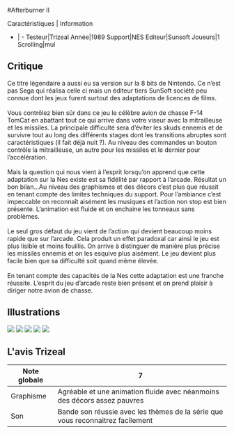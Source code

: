 #Afterburner II

Caractéristiques | Information
- | -
Testeur|Trizeal
Année|1989
Support|NES
Editeur|Sunsoft
Joueurs|1
Scrolling|mul

## Critique
Ce titre légendaire a aussi eu sa version sur la 8 bits de Nintendo. Ce n’est pas Sega qui réalisa celle ci mais un éditeur tiers SunSoft société peu connue dont les jeux furent surtout des adaptations de licences de films.<br/><br/>Vous contrôlez bien sûr dans ce jeu le célèbre avion de chasse F-14 TomCat en abattant tout ce qui arrive dans votre viseur avec la mitrailleuse et les missiles. La principale difficulté sera d’éviter les skuds ennemis et de survivre tout au long des différents stages dont les transitions abruptes sont caractéristiques (il fait déjà nuit ?). Au niveau des commandes un bouton contrôle la mitrailleuse, un autre pour les missiles et le dernier pour l’accélération.<br/><br/>Mais la question qui nous vient à l’esprit lorsqu’on apprend que cette adaptation sur la Nes existe est sa fidélité par rapport à l’arcade. Résultat un bon bilan…Au niveau des graphismes et des décors c’est plus que réussit en tenant compte des limites techniques du support. Pour l’ambiance c’est impeccable on reconnaît aisément les musiques et l’action non stop est bien présente. L’animation est fluide et on enchaine les tonneaux sans problèmes.<br/><br/>Le seul gros défaut du jeu vient de l’action qui devient beaucoup moins rapide que sur l’arcade. Cela produit un effet paradoxal car ainsi le jeu est plus lisible et moins fouillis. On arrive à distinguer de manière plus précise les missiles ennemis et on les esquive plus aisément. Le jeu devient plus facile bien que sa difficulté soit quand même élevée.<br/><br/>En tenant compte des capacités de la Nes cette adaptation est une franche réussite. L’esprit du jeu d’arcade reste bien présent et on prend plaisir à diriger notre avion de chasse.<br/>

## Illustrations
![](http://www.shmup.com/images/thumbs/img_fiche_1_1177.png)
![](http://www.shmup.com/images/thumbs/img_fiche_2_1177.png)
![](http://www.shmup.com/images/thumbs/img_fiche_3_1177.png)
![](http://www.shmup.com/images/thumbs/)
![](http://www.shmup.com/images/thumbs/)

## L'avis Trizeal
Note globale|7
-|-
Graphisme|Agréable et une animation fluide avec néanmoins des décors assez pauvres 
Son|Bande son réussie avec les thèmes de la série que vous reconnaitrez facilement
